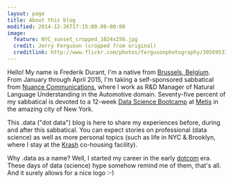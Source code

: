 ```yaml
---
layout: page
title: About this blog
modified: 2014-12-26T17:15:00.00-00:00
image:
  feature: NYC_sunset_cropped_1024x256.jpg
  credit: Jerry Ferguson (cropped from original)
  creditlink: http://www.flickr.com/photos/fergusonphotography/3056953388/
---
```


Hello! My name is Frederik Durant, I'm a native from [Brussels, Belgium][brussels]. From January through April 2015, I'm taking a self-sponsored sabbatical from [Nuance Communications][nuance], where I work as R&D Manager of Natural Language Understanding in the Automotive domain. Seventy-five percent of my sabbatical is devoted to a 12-week [Data Science Bootcamp][metis-datascience] at [Metis][metis] in the amazing city of New York.

This .data ("dot data") blog is here to share my experiences before, during and after this sabbatical. You can expect stories on professional (data science) as well as more personal topics (such as life in NYC & Brooklyn, where I stay at the [Krash][krash] co-housing facility).

Why .data as a name? Well, I started my career in the early [dotcom][dotcom] era. These days of data (science) hype somehow remind me of them, that's all. And it surely allows for a nice logo :-)

[brussels]: http://en.wikipedia.org/wiki/Brussels
[nuance]: http://www.nuance.com/
[metis]: http://www.thisismetis.com/
[metis-datascience]: http://www.thisismetis.com/data-science
[krash]: https://krash.io
[dotcom]: http://en.wikipedia.org/wiki/Dot-com_bubble